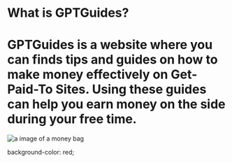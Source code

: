 # What is GPTGuides?
# GPTGuides is a website where you can finds tips and guides on how to make money effectively on Get-Paid-To Sites. Using these guides can help you earn money on the side during your free time. 

![a image of a money bag](https://cdn.discordapp.com/attachments/1142437088755724340/1231631094424797244/image.png?ex=6637a8d7&is=662533d7&hm=dcc70301ad15abb6630c1ee9f9a7a39c9e545e78e8c62647ba6b277c2770d08d&)

background-color: red;
